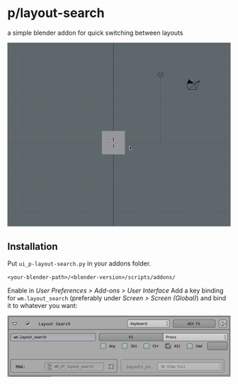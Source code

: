 # p/layout-search
a simple blender addon for quick switching between layouts

![p-layout-search](p-layout-search.gif)

## Installation
Put `ui_p-layout-search.py` in your addons folder.
```
<your-blender-path>/<blender-version>/scripts/addons/
```
Enable in *User Preferences > Add-ons > User Interface*
Add a key binding for `wm.layout_search` (preferably under *Screen > Screen (Global)*) and bind it to whatever you want:

![installation](installation.png)
